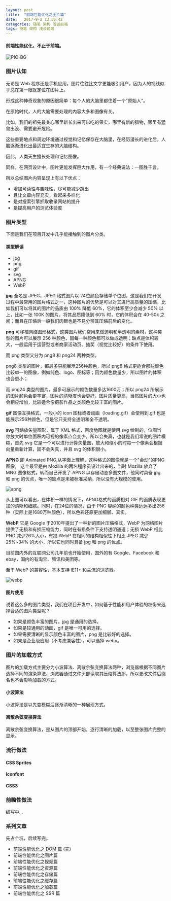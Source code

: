 ```yaml
---
layout: post
title:  "前端性能优化之图片篇"
date:   2017-9-2 13:36:42
categories: 随笔 架构 浅谈前端
tags: 随笔 架构 浅谈前端
---
```

#### 前端性能优化，不止于前端。

![PIC-BG](https://i.imgur.com/6qiorgK.jpg)

### 图片认知

无论是 Web 程序还是手机应用，图片往往比文字更能吸引用户，因为人的视线似乎总在第一眼就定位在图片上。

形成这种神奇现象的原因很简单：每个人的大脑里都住着一个"原始人"。

在原始时代，人的大脑需要处理的内容大多和图像有关。

比如，我们的祖先最关心哪里新长出来可以吃的果实，哪里有新的猎物，哪里有猛兽出没、需要避开危险。

这些重要地点和周边环境通过视觉和记忆保存在大脑里，在经历漫长的进化后，人脑逐渐进化出最适宜生存的大脑结构。

因此，人类天生擅长处理和记忆图像。

同样，在网页设计中，图片更能发挥巨大作用，有一个经典说法：一图胜千言。

所以总结图片内容呈现上有以下优点：

- 增加可读性与趣味性，尽可能减少跳出
- 且让文章内容充实，看起来多样化
- 是对搜索引擎抓取收录网站的提升
- 是提高用户的浏览体验度


### 图片类型

下面是我们在项目开发中几乎能接触到的图片分类。

#### 类型解读

- jpg
- png
- gif
- svg
- APNG
- WebP

**jpg** 全名是 JPEG，JPEG 格式图片以 24位颜色存储单个位图，这是我们在开发过程中最常用的图片格式之一，这种图片的优势是可以对其进行高质量的压缩，比如我们可以将其的图片的品质由 100% 降低 60%，它的体积至少会减少 50% 以上，比如一张 100K 的图片，将其品质降低到 60% 时，它的体积会在 40-50k 之间；而且在压缩后一般我们肉眼也是不易分辨其压缩前后的变化。

**png** 可移植网络图形格式，这类图片我们常用来做透明和半透明的素材，这种类型的图片可以展示 256 种颜色，固每一种颜色都可以做成透明；缺点是体积较大，一般运用于运营型或者商家活动页、抽奖（视觉比较好）的条件下使用。

而 png 类型又分为 png8 和 png24 两种类型。

png8 类型的图片，都最多只能展示256种颜色，所以 png8 格式更适合那些颜色比较单一的图像，例如纯色、logo、图标等；因为颜色数量少，所以图片的体积也会更小；

而 png24 类型的图片，最多可展示的颜色数量多达1600万；所以 png24 所展示的图片颜色会更丰富，图片的清晰度也会更好，图片质量更高，当然图片的大小也会相应增加，比较适合像摄影作品之类颜色比较丰富的图片。


**gif** 图像互换格式，一般小的 icon 图标或者动画（loading.gif）会使用到,gif 也是能展示256种颜色，但是它只支持全透明和全不透明。


**svg** 可缩放矢量图形，属于 XML 格式，百度地图就是使用 svg 绘制的，位图当你放大时单位面积内可视的像素点会变少，所以会失真，也就是我们常说的图片模糊，首先 svg 它是一个可以进行计算矢量图，放大和缩小的时每一个像素会根据向量重新计算，固不会失真，并且 svg 的体积很小。


**APNG** 即 Animated PNG,从字面上理解，这种格式的图像就是一个"会动"的PNG图像， 这个最早是由 Mozilla 的两名程序员设计出来的，当时 Mozilla 放弃了 MNG 图像格式，转而自己开发了 APNG 以存储动态多图文件，他同时具备 jpg 和 png 的优点，唯一的缺点是未被标准采纳，所以没有大规模的使用。

![apng](https://i.imgur.com/bTXbq6x.jpg)

从上图可以看出，在体积一样的情况下，APNG格式的画质相对 GIF 的画质表现更加的清晰和细腻。同时，在24位的情况，由于 PNG 容纳的颜色种类远远多出256种（实际上是1680万种颜色），所以色彩还原更加细腻、真实。



**WebP** 它是 Google 于2010年提出了一种新的图片压缩格式，WebP 为网络图片提供了无损和有损压缩能力，同时在有损条件下支持透明通道；无损 WebP 相比 PNG 减少26%大小，有损 WebP 在相同的结构相似性下相比 JPEG 减少 25%~34% 的大小，所以它也同时具备 jpg 和 png 的优点。

目前国内外的互联网公司几年前也开始使用，国外的有 Google、Facebook 和 ebay，国内的有淘宝、腾讯和美团等。

至于 WebP 的兼容性，基本支持 IE11+ 和主流的浏览器。

![webp](https://i.imgur.com/TCRLMmo.jpg)


#### 图片使用

说着这么多的图片类型，我们在项目开发中，如何基于性能和用户体验的权衡来选择合适的图片类型呢？

- 如果是颜色丰富的图片，jpg 是通用的选择。
- 如果是较通用的动画，gif 是唯一可用的选择。
- 如果需要清晰的显示颜色丰富的图片，png 是比较好的选择。
- 如果是企业级应用（不考虑兼容性），可以选择 webp。

### 图片的加载方式

图片的加载方式主要分为小波算法、离散余弦变换算法两种，浏览器根据不同图片选择不同的渲染算法，浏览器通过文件头部读取其压缩算法那，所以更改文件后缀名也不会影响加载的方式。

#### 小波算法

小波算法是以先变模糊后逐渐清晰的一种展现方式。

#### 离散余弦变换算法

离散余弦变换算法，是从图片的顶部开始，逐行清晰的加载，以至整张图片完整的显示。

### 流行做法

#### CSS Sprites

#### iconfont

#### CSS3

### 前瞻性做法

编写中...

### 系列文章


先占个坑，后续写完。

- [前端性能优化之 DOM 篇](http://fsux.me/%E9%9A%8F%E7%AC%94/%E6%9E%B6%E6%9E%84/%E6%B5%85%E8%B0%88%E5%89%8D%E7%AB%AF/2017/04/13/Front-end-performance-optimization-dom.html)   (完)
- 前端性能优化之图片篇
- 前端性能优化之视频篇
- 前端性能优化之资源篇
- 前端性能优化之存储篇
- 前端性能优化之缓存篇
- 前端性能优化之加载篇
- 前端性能优化之 SSR 篇

